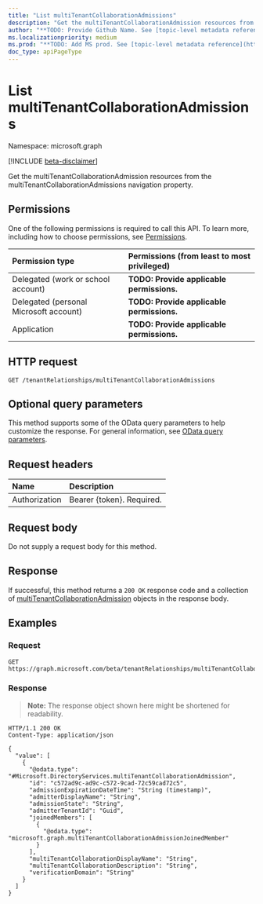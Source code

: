 ```yaml
---
title: "List multiTenantCollaborationAdmissions"
description: "Get the multiTenantCollaborationAdmission resources from the multiTenantCollaborationAdmissions navigation property."
author: "**TODO: Provide Github Name. See [topic-level metadata reference](https://msgo.azurewebsites.net/add/document/guidelines/metadata.html#topic-level-metadata)**"
ms.localizationpriority: medium
ms.prod: "**TODO: Add MS prod. See [topic-level metadata reference](https://msgo.azurewebsites.net/add/document/guidelines/metadata.html#topic-level-metadata)**"
doc_type: apiPageType
---
```


# List multiTenantCollaborationAdmissions
Namespace: microsoft.graph

[!INCLUDE [beta-disclaimer](../../includes/beta-disclaimer.md)]

Get the multiTenantCollaborationAdmission resources from the multiTenantCollaborationAdmissions navigation property.

## Permissions
One of the following permissions is required to call this API. To learn more, including how to choose permissions, see [Permissions](/graph/permissions-reference).

|Permission type|Permissions (from least to most privileged)|
|:---|:---|
|Delegated (work or school account)|**TODO: Provide applicable permissions.**|
|Delegated (personal Microsoft account)|**TODO: Provide applicable permissions.**|
|Application|**TODO: Provide applicable permissions.**|

## HTTP request

<!-- {
  "blockType": "ignored"
}
-->
``` http
GET /tenantRelationships/multiTenantCollaborationAdmissions
```

## Optional query parameters
This method supports some of the OData query parameters to help customize the response. For general information, see [OData query parameters](/graph/query-parameters).

## Request headers
|Name|Description|
|:---|:---|
|Authorization|Bearer {token}. Required.|

## Request body
Do not supply a request body for this method.

## Response

If successful, this method returns a `200 OK` response code and a collection of [multiTenantCollaborationAdmission](../resources/multitenantcollaborationadmission.md) objects in the response body.

## Examples

### Request
<!-- {
  "blockType": "request",
  "name": "list_multitenantcollaborationadmission"
}
-->
``` http
GET https://graph.microsoft.com/beta/tenantRelationships/multiTenantCollaborationAdmissions
```


### Response
>**Note:** The response object shown here might be shortened for readability.
<!-- {
  "blockType": "response",
  "truncated": true,
  "@odata.type": "Collection(Microsoft.DirectoryServices.multiTenantCollaborationAdmission)"
}
-->
``` http
HTTP/1.1 200 OK
Content-Type: application/json

{
  "value": [
    {
      "@odata.type": "#Microsoft.DirectoryServices.multiTenantCollaborationAdmission",
      "id": "c572ad9c-ad9c-c572-9cad-72c59cad72c5",
      "admissionExpirationDateTime": "String (timestamp)",
      "admitterDisplayName": "String",
      "admissionState": "String",
      "admitterTenantId": "Guid",
      "joinedMembers": [
        {
          "@odata.type": "microsoft.graph.multiTenantCollaborationAdmissionJoinedMember"
        }
      ],
      "multiTenantCollaborationDisplayName": "String",
      "multiTenantCollaborationDescription": "String",
      "verificationDomain": "String"
    }
  ]
}
```

